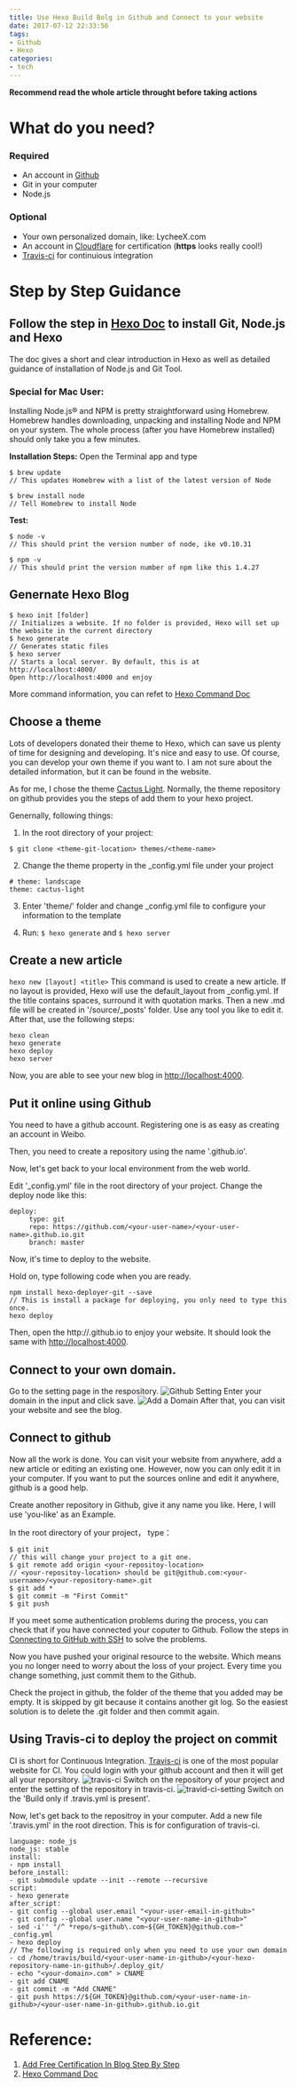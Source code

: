```yaml
---
title: Use Hexo Build Bolg in Github and Connect to your website
date: 2017-07-12 22:33:56
tags:
- Github
- Hexo
categories:
- tech
---
```

**Recommend read the whole article throught before taking actions**
# What do you need?
### Required
* An account in [Github](https://github.com)
* Git in your computer
* Node.js
### Optional
* Your own personalized domain, like: LycheeX.com 
* An account in [Cloudflare](https://www.cloudflare.com/) for certification (**https** looks really cool!)
* [Travis-ci](https://travis-ci.org/) for continuious integration

# Step by Step Guidance
## Follow the step in [Hexo Doc](https://hexo.io/docs/) to install Git, Node.js and Hexo
The doc gives a short and clear introduction in Hexo as well as detailed guidance of installation of Node.js and Git Tool.

### Special for Mac User:
Installing Node.js® and NPM is pretty straightforward using Homebrew. Homebrew handles downloading, unpacking and installing Node and NPM on your system. The whole process (after you have Homebrew installed) should only take you a few minutes.

**Installation Steps:**
Open the Terminal app and type 

```
$ brew update 
// This updates Homebrew with a list of the latest version of Node

$ brew install node 
// Tell Homebrew to install Node
```

**Test:**
```
$ node -v 
// This should print the version number of node, ike v0.10.31

$ npm -v 
// This should print the version number of npm like this 1.4.27
```

## Genernate Hexo Blog
```
$ hexo init [folder] 
// Initializes a website. If no folder is provided, Hexo will set up the website in the current directory
$ hexo generate 
// Generates static files
$ hexo server 
// Starts a local server. By default, this is at http://localhost:4000/
Open http://localhost:4000 and enjoy
```

More command information, you can refet to [Hexo Command Doc](https://hexo.io/docs/commands.html)

## Choose a theme
Lots of developers donated their theme to Hexo, which can save us plenty of time for designing and developing. It's nice and easy to use. Of course, you can develop your own theme if you want to. I am not sure about the detailed information, but it can be found in the website.

As for me, I chose the theme [Cactus Light](https://github.com/gabithume/cactus-light). Normally, the theme repository on github provides you the steps of add them to your hexo project. 

Genernally, following things:
1. In the root directory of your project:

`$ git clone <theme-git-location> themes/<theme-name> `

2. Change the theme property in the _config.yml file under your project
```
# theme: landscape
theme: cactus-light
```

3. Enter 'theme/<theme-name>' folder and change _config.yml file to configure your information to the template

4. Run: `$ hexo generate` and `$ hexo server`

## Create a new article

`hexo new [layout] <title>`
This command is used to create a new article. If no layout is provided, Hexo will use the default_layout from _config.yml. If the title contains spaces, surround it with quotation marks.
Then a new .md file will be created in '<your-project>/source/_posts' folder.
Use any tool you like to edit it. After that, use the following steps:
```
hexo clean
hexo generate
hexo deploy
hexo server
```
Now, you are able to see your new blog in [http://localhost:4000](http://localhost:4000).

## Put it online using Github
You need to have a github account. Registering one is as easy as creating an account in Weibo.

Then, you need to create a repository using the name '<your-user-name>.github.io'.

Now, let's get back to your local environment from the web world. 

Edit '_config.yml' file in the root directory of your project.
Change the deploy node like this:
```
deploy:
     type: git
     repo: https://github.com/<your-user-name>/<your-user-name>.github.io.git
     branch: master
```

Now, it's time to deploy to the website.

Hold on, type following code when you are ready.
```
npm install hexo-deployer-git --save
// This is install a package for deploying, you only need to type this once.
hexo deploy
```

Then, open the http://<your-user-name>.github.io to enjoy your website. It should look the same with [http://localhost:4000](http://localhost:4000).

## Connect to your own domain.
Go to the setting page in the respository. 
![Github Setting](../../../../../pics/github-setting.png)
Enter your domain in the input and click save.
![Add a Domain](../../../../../pics/add-a-domain.png)
After that, you can visit your website and see the blog.

## Connect to github 
Now all the work is done. You can visit your website from anywhere, add a new article or editing an existing one.
However, now you can only edit it in your computer. If you want to put the sources online and edit it anywhere, github is a good help.

Create another repository in Github, give it any name you like. Here, I will use 'you-like' as an Example.

In the root directory of your project， type：
```
$ git init
// this will change your project to a git one.
$ git remote add origin <your-repositoy-location>
// <your-repositoy-location> should be git@github.com:<your-username>/<your-repository-name>.git
$ git add *
$ git commit -m "First Commit"
$ git push
```

If you meet some authentication problems during the process, you can check that if you have connected your coputer to Github. Follow the steps in [Connecting to GitHub with SSH](https://help.github.com/articles/connecting-to-github-with-ssh/) to solve the problems.

Now you have pushed your original resource to the website. Which means you no longer need to worry about the loss of your project. Every time you change something, just commit them to the Github.

Check the project in github, the folder of the theme that you added may be empty. It is skipped by git because it contains another git log. So the easiest solution is to delete the .git folder and then commit again.

## Using Travis-ci to deploy the project on commit
CI is short for Continuous Integration. [Travis-ci](https://travis-ci.org/) is one of the most popular website for CI. You could login with your github account and then it will get all your reporsitory.
![travis-ci](../../../../../pics/travis-ci.png)
Switch on the repository of your project and enter the setting of the repository in travis-ci.
![travid-ci-setting](../../../../../pics/travis-ci-setting.png)
Switch on the 'Build only if .travis.yml is present'.

Now, let's get back to the repositroy in your computer.
Add a new file '.travis.yml' in the root direction. This is for configuration of travis-ci.
```
language: node_js
node_js: stable
install:
- npm install
before_install:
- git submodule update --init --remote --recursive
script:
- hexo generate
after_script:
- git config --global user.email "<your-user-email-in-github>"
- git config --global user.name "<your-user-name-in-github>"
- sed -i'' "/^ *repo/s~github\.com~${GH_TOKEN}@github.com~" _config.yml
- hexo deploy
// The following is required only when you need to use your own domain
- cd /home/travis/build/<your-user-name-in-github>/<your-hexo-repository-name-in-github>/.deploy_git/
- echo "<your-domain>.com" > CNAME
- git add CNAME
- git commit -m "Add CNAME"
- git push https://${GH_TOKEN}@github.com/<your-user-name-in-github>/<your-user-name-in-github>.github.io.git
```


# Reference:
1. [Add Free Certification In Blog Step By Step](http://troyyang.com/2017/05/21/Add_Free_Certification_In_Blog_Step_By_Step/)
2. [Hexo Command Doc](https://hexo.io/docs/commands.html)